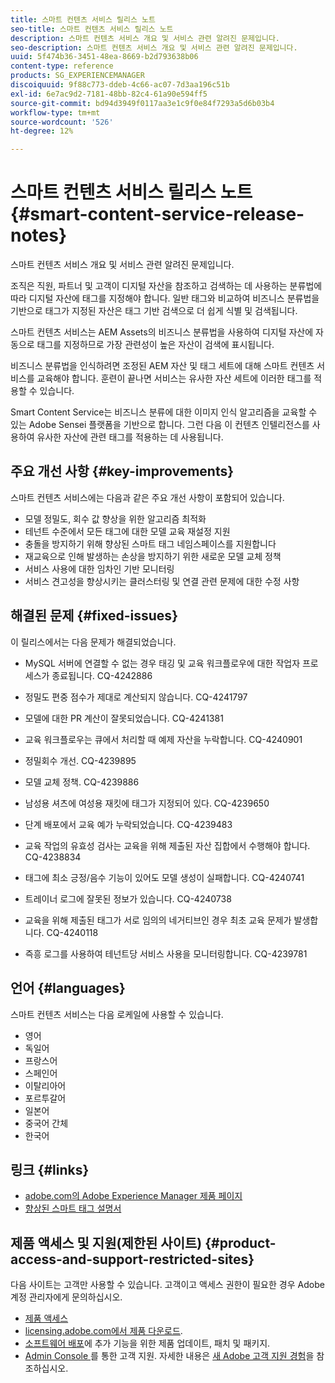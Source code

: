 ```yaml
---
title: 스마트 컨텐츠 서비스 릴리스 노트
seo-title: 스마트 컨텐츠 서비스 릴리스 노트
description: 스마트 컨텐츠 서비스 개요 및 서비스 관련 알려진 문제입니다.
seo-description: 스마트 컨텐츠 서비스 개요 및 서비스 관련 알려진 문제입니다.
uuid: 5f474b36-3451-48ea-8669-b2d793638b06
content-type: reference
products: SG_EXPERIENCEMANAGER
discoiquuid: 9f88c773-ddeb-4c66-ac07-7d3aa196c51b
exl-id: 6e7ac9d2-7181-48bb-82c4-61a90e594ff5
source-git-commit: bd94d3949f0117aa3e1c9f0e84f7293a5d6b03b4
workflow-type: tm+mt
source-wordcount: '526'
ht-degree: 12%

---
```


# 스마트 컨텐츠 서비스 릴리스 노트 {#smart-content-service-release-notes}

스마트 컨텐츠 서비스 개요 및 서비스 관련 알려진 문제입니다.

조직은 직원, 파트너 및 고객이 디지털 자산을 참조하고 검색하는 데 사용하는 분류법에 따라 디지털 자산에 태그를 지정해야 합니다. 일반 태그와 비교하여 비즈니스 분류법을 기반으로 태그가 지정된 자산은 태그 기반 검색으로 더 쉽게 식별 및 검색됩니다.

스마트 컨텐츠 서비스는 AEM Assets의 비즈니스 분류법을 사용하여 디지털 자산에 자동으로 태그를 지정하므로 가장 관련성이 높은 자산이 검색에 표시됩니다.

비즈니스 분류법을 인식하려면 조정된 AEM 자산 및 태그 세트에 대해 스마트 컨텐츠 서비스를 교육해야 합니다. 훈련이 끝나면 서비스는 유사한 자산 세트에 이러한 태그를 적용할 수 있습니다.

Smart Content Service는 비즈니스 분류에 대한 이미지 인식 알고리즘을 교육할 수 있는 Adobe Sensei 플랫폼을 기반으로 합니다. 그런 다음 이 컨텐츠 인텔리전스를 사용하여 유사한 자산에 관련 태그를 적용하는 데 사용됩니다.

## 주요 개선 사항 {#key-improvements}

스마트 컨텐츠 서비스에는 다음과 같은 주요 개선 사항이 포함되어 있습니다.

* 모델 정밀도, 회수 값 향상을 위한 알고리즘 최적화
* 테넌트 수준에서 모든 태그에 대한 모델 교육 재설정 지원
* 충돌을 방지하기 위해 향상된 스마트 태그 네임스페이스를 지원합니다
* 재교육으로 인해 발생하는 손상을 방지하기 위한 새로운 모델 교체 정책
* 서비스 사용에 대한 임차인 기반 모니터링
* 서비스 견고성을 향상시키는 클러스터링 및 연결 관련 문제에 대한 수정 사항

## 해결된 문제 {#fixed-issues}

이 릴리스에서는 다음 문제가 해결되었습니다.

* MySQL 서버에 연결할 수 없는 경우 태깅 및 교육 워크플로우에 대한 작업자 프로세스가 종료됩니다. CQ-4242886

* 정밀도 편중 점수가 제대로 계산되지 않습니다. CQ-4241797

* 모델에 대한 PR 계산이 잘못되었습니다. CQ-4241381

* 교육 워크플로우는 큐에서 처리할 때 예제 자산을 누락합니다. CQ-4240901

* 정밀회수 개선. CQ-4239895

* 모델 교체 정책. CQ-4239886

* 남성용 셔츠에 여성용 재킷에 태그가 지정되어 있다. CQ-4239650

* 단계 배포에서 교육 예가 누락되었습니다. CQ-4239483

* 교육 작업의 유효성 검사는 교육을 위해 제출된 자산 집합에서 수행해야 합니다. CQ-4238834

* 태그에 최소 긍정/음수 기능이 있어도 모델 생성이 실패합니다. CQ-4240741

* 트레이너 로그에 잘못된 정보가 있습니다. CQ-4240738

* 교육을 위해 제출된 태그가 서로 임의의 네거티브인 경우 최초 교육 문제가 발생합니다. CQ-4240118

* 즉흥 로그를 사용하여 테넌트당 서비스 사용을 모니터링합니다. CQ-4239781

## 언어 {#languages}

스마트 컨텐츠 서비스는 다음 로케일에 사용할 수 있습니다.

* 영어
* 독일어
* 프랑스어
* 스페인어
* 이탈리아어
* 포르투갈어
* 일본어
* 중국어 간체
* 한국어

## 링크 {#links}

* [adobe.com의 Adobe Experience Manager 제품 페이지](https://www.adobe.com/marketing-cloud/experience-manager.html)
* [향상된 스마트 태그 설명서](/help/assets/enhanced-smart-tags.md)

## 제품 액세스 및 지원(제한된 사이트) {#product-access-and-support-restricted-sites}

다음 사이트는 고객만 사용할 수 있습니다. 고객이고 액세스 권한이 필요한 경우 Adobe 계정 관리자에게 문의하십시오.

* [제품 액세스](https://login.marketing.adobe.com)
* [licensing.adobe.com에서 제품 다운로드](https://licensing.adobe.com/).
* [소프트웨어 배포](https://experience.adobe.com/#/downloads/content/software-distribution/en/aem.html)에 추가 기능을 위한 제품 업데이트, 패치 및 패키지.
* [Admin Console ](https://adminconsole.adobe.com/)를 통한 고객 지원. 자세한 내용은 [새 Adobe 고객 지원 경험](https://docs.adobe.com/content/help/ko-KR/customer-one/using/home.html)을 참조하십시오.
